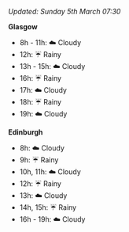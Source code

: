*Updated: Sunday 5th March 07:30*

**Glasgow**

* 8h - 11h: :cloud: Cloudy
* 12h: :umbrella: Rainy
* 13h - 15h: :cloud: Cloudy
* 16h: :umbrella: Rainy
* 17h: :cloud: Cloudy
* 18h: :umbrella: Rainy
* 19h: :cloud: Cloudy

**Edinburgh**

* 8h: :cloud: Cloudy
* 9h: :umbrella: Rainy
* 10h, 11h: :cloud: Cloudy
* 12h: :umbrella: Rainy
* 13h: :cloud: Cloudy
* 14h, 15h: :umbrella: Rainy
* 16h - 19h: :cloud: Cloudy
